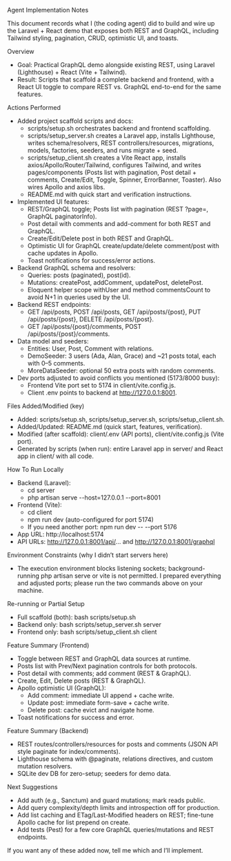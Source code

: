 Agent Implementation Notes

This document records what I (the coding agent) did to build and wire up the Laravel + React demo that exposes both REST and GraphQL, including Tailwind styling, pagination, CRUD, optimistic UI, and toasts.

Overview
- Goal: Practical GraphQL demo alongside existing REST, using Laravel (Lighthouse) + React (Vite + Tailwind).
- Result: Scripts that scaffold a complete backend and frontend, with a React UI toggle to compare REST vs. GraphQL end-to-end for the same features.

Actions Performed
- Added project scaffold scripts and docs:
  - scripts/setup.sh orchestrates backend and frontend scaffolding.
  - scripts/setup_server.sh creates a Laravel app, installs Lighthouse, writes schema/resolvers, REST controllers/resources, migrations, models, factories, seeders, and runs migrate + seed.
  - scripts/setup_client.sh creates a Vite React app, installs axios/Apollo/Router/Tailwind, configures Tailwind, and writes pages/components (Posts list with pagination, Post detail + comments, Create/Edit, Toggle, Spinner, ErrorBanner, Toaster). Also wires Apollo and axios libs.
  - README.md with quick start and verification instructions.
- Implemented UI features:
  - REST/GraphQL toggle; Posts list with pagination (REST ?page=, GraphQL paginatorInfo).
  - Post detail with comments and add-comment for both REST and GraphQL.
  - Create/Edit/Delete post in both REST and GraphQL.
  - Optimistic UI for GraphQL create/update/delete comment/post with cache updates in Apollo.
  - Toast notifications for success/error actions.
- Backend GraphQL schema and resolvers:
  - Queries: posts (paginated), post(id).
  - Mutations: createPost, addComment, updatePost, deletePost.
  - Eloquent helper scope withUser and method commentsCount to avoid N+1 in queries used by the UI.
- Backend REST endpoints:
  - GET /api/posts, POST /api/posts, GET /api/posts/{post}, PUT /api/posts/{post}, DELETE /api/posts/{post}.
  - GET /api/posts/{post}/comments, POST /api/posts/{post}/comments.
- Data model and seeders:
  - Entities: User, Post, Comment with relations.
  - DemoSeeder: 3 users (Ada, Alan, Grace) and ~21 posts total, each with 0–5 comments.
  - MoreDataSeeder: optional 50 extra posts with random comments.
- Dev ports adjusted to avoid conflicts you mentioned (5173/8000 busy):
  - Frontend Vite port set to 5174 in client/vite.config.js.
  - Client .env points to backend at http://127.0.0.1:8001.

Files Added/Modified (key)
- Added: scripts/setup.sh, scripts/setup_server.sh, scripts/setup_client.sh.
- Added/Updated: README.md (quick start, features, verification).
- Modified (after scaffold): client/.env (API ports), client/vite.config.js (Vite port).
- Generated by scripts (when run): entire Laravel app in server/ and React app in client/ with all code.

How To Run Locally
- Backend (Laravel):
  - cd server
  - php artisan serve --host=127.0.0.1 --port=8001
- Frontend (Vite):
  - cd client
  - npm run dev (auto-configured for port 5174)
  - If you need another port: npm run dev -- --port 5176
- App URL: http://localhost:5174
- API URLs: http://127.0.0.1:8001/api/... and http://127.0.0.1:8001/graphql

Environment Constraints (why I didn’t start servers here)
- The execution environment blocks listening sockets; background-running php artisan serve or vite is not permitted. I prepared everything and adjusted ports; please run the two commands above on your machine.

Re-running or Partial Setup
- Full scaffold (both): bash scripts/setup.sh
- Backend only: bash scripts/setup_server.sh server
- Frontend only: bash scripts/setup_client.sh client

Feature Summary (Frontend)
- Toggle between REST and GraphQL data sources at runtime.
- Posts list with Prev/Next pagination controls for both protocols.
- Post detail with comments; add comment (REST & GraphQL).
- Create, Edit, Delete posts (REST & GraphQL).
- Apollo optimistic UI (GraphQL):
  - Add comment: immediate UI append + cache write.
  - Update post: immediate form-save + cache write.
  - Delete post: cache evict and navigate home.
- Toast notifications for success and error.

Feature Summary (Backend)
- REST routes/controllers/resources for posts and comments (JSON API style paginate for index/comments).
- Lighthouse schema with @paginate, relations directives, and custom mutation resolvers.
- SQLite dev DB for zero-setup; seeders for demo data.

Next Suggestions
- Add auth (e.g., Sanctum) and guard mutations; mark reads public.
- Add query complexity/depth limits and introspection off for production.
- Add list caching and ETag/Last-Modified headers on REST; fine-tune Apollo cache for list prepend on create.
- Add tests (Pest) for a few core GraphQL queries/mutations and REST endpoints.

If you want any of these added now, tell me which and I’ll implement.
